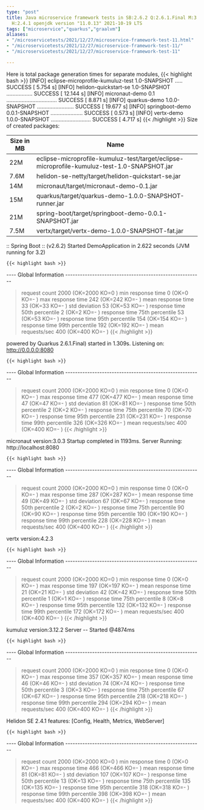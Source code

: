 ```yaml
---
type: "post"
title: Java microservice framework tests in SB:2.6.2 Q:2.6.1.Final M:3.2.3 V:4.2.3
  H:2.4.1 openjdk version "11.0.13" 2021-10-19 LTS
tags: ["microservice","quarkus","graalvm"]
aliases:
- "/microservicetests/2021/12/27/microservice-framework-test-11.html"
- "/microservicetests/2021/12/27/microservice-framework-test-11/"
- "/microservicetests/2021/12/27/microservice-framework-test-11"

---
```

 
Here is total package generation times for separate modules,
{{< highlight bash >}}
[INFO] eclipse-microprofile-kumuluz-test 1.0-SNAPSHOT ..... SUCCESS [  5.754 s]
[INFO] helidon-quickstart-se 1.0-SNAPSHOT ................. SUCCESS [ 12.144 s]
[INFO] micronaut-demo 0.1 ................................. SUCCESS [  8.871 s]
[INFO] quarkus-demo 1.0.0-SNAPSHOT ........................ SUCCESS [ 19.677 s]
[INFO] springboot-demo 0.0.1-SNAPSHOT ..................... SUCCESS [  0.573 s]
[INFO] vertx-demo 1.0.0-SNAPSHOT .......................... SUCCESS [  4.717 s]
{{< /highlight >}}
Size of created packages:

| Size in MB |  Name |
|------------|-------|
| 22M | eclipse-microprofile-kumuluz-test/target/eclipse-microprofile-kumuluz-test-1.0-SNAPSHOT.jar |
| 7.6M | helidon-se-netty/target/helidon-quickstart-se.jar |
| 14M | micronaut/target/micronaut-demo-0.1.jar |
| 15M | quarkus/target/quarkus-demo-1.0.0-SNAPSHOT-runner.jar |
| 21M | spring-boot/target/springboot-demo-0.0.1-SNAPSHOT.jar |
| 7.5M | vertx/target/vertx-demo-1.0.0-SNAPSHOT-fat.jar |


:: Spring Boot :: (v2.6.2) Started DemoApplication in 2.622 seconds (JVM running for 3.2)

    {{< highlight bash >}}
---- Global Information --------------------------------------------------------
> request count                                       2000 (OK=2000   KO=0     )
> min response time                                      0 (OK=0      KO=-     )
> max response time                                    242 (OK=242    KO=-     )
> mean response time                                    33 (OK=33     KO=-     )
> std deviation                                         53 (OK=53     KO=-     )
> response time 50th percentile                          2 (OK=2      KO=-     )
> response time 75th percentile                         53 (OK=53     KO=-     )
> response time 95th percentile                        154 (OK=154    KO=-     )
> response time 99th percentile                        192 (OK=192    KO=-     )
> mean requests/sec                                    400 (OK=400    KO=-     )
{{< /highlight >}}

powered by Quarkus 2.6.1.Final) started in 1.309s. Listening on: http://0.0.0.0:8080

    {{< highlight bash >}}
---- Global Information --------------------------------------------------------
> request count                                       2000 (OK=2000   KO=0     )
> min response time                                      0 (OK=0      KO=-     )
> max response time                                    477 (OK=477    KO=-     )
> mean response time                                    47 (OK=47     KO=-     )
> std deviation                                         81 (OK=81     KO=-     )
> response time 50th percentile                          2 (OK=2      KO=-     )
> response time 75th percentile                         70 (OK=70     KO=-     )
> response time 95th percentile                        231 (OK=231    KO=-     )
> response time 99th percentile                        326 (OK=326    KO=-     )
> mean requests/sec                                    400 (OK=400    KO=-     )
{{< /highlight >}}

micronaut version:3.0.3 Startup completed in 1193ms. Server Running: http://localhost:8080

    {{< highlight bash >}}
---- Global Information --------------------------------------------------------
> request count                                       2000 (OK=2000   KO=0     )
> min response time                                      0 (OK=0      KO=-     )
> max response time                                    287 (OK=287    KO=-     )
> mean response time                                    49 (OK=49     KO=-     )
> std deviation                                         67 (OK=67     KO=-     )
> response time 50th percentile                          2 (OK=2      KO=-     )
> response time 75th percentile                         90 (OK=90     KO=-     )
> response time 95th percentile                        190 (OK=190    KO=-     )
> response time 99th percentile                        228 (OK=228    KO=-     )
> mean requests/sec                                    400 (OK=400    KO=-     )
{{< /highlight >}}

vertx version:4.2.3

    {{< highlight bash >}}
---- Global Information --------------------------------------------------------
> request count                                       2000 (OK=2000   KO=0     )
> min response time                                      0 (OK=0      KO=-     )
> max response time                                    197 (OK=197    KO=-     )
> mean response time                                    21 (OK=21     KO=-     )
> std deviation                                         42 (OK=42     KO=-     )
> response time 50th percentile                          1 (OK=1      KO=-     )
> response time 75th percentile                          8 (OK=8      KO=-     )
> response time 95th percentile                        132 (OK=132    KO=-     )
> response time 99th percentile                        172 (OK=172    KO=-     )
> mean requests/sec                                    400 (OK=400    KO=-     )
{{< /highlight >}}

kumuluz version:3.12.2 Server -- Started @4874ms

    {{< highlight bash >}}
---- Global Information --------------------------------------------------------
> request count                                       2000 (OK=2000   KO=0     )
> min response time                                      0 (OK=0      KO=-     )
> max response time                                    357 (OK=357    KO=-     )
> mean response time                                    46 (OK=46     KO=-     )
> std deviation                                         74 (OK=74     KO=-     )
> response time 50th percentile                          3 (OK=3      KO=-     )
> response time 75th percentile                         67 (OK=67     KO=-     )
> response time 95th percentile                        218 (OK=218    KO=-     )
> response time 99th percentile                        294 (OK=294    KO=-     )
> mean requests/sec                                    400 (OK=400    KO=-     )
{{< /highlight >}}

Helidon SE 2.4.1 features: [Config, Health, Metrics, WebServer]

    {{< highlight bash >}}
---- Global Information --------------------------------------------------------
> request count                                       2000 (OK=2000   KO=0     )
> min response time                                      0 (OK=0      KO=-     )
> max response time                                    466 (OK=466    KO=-     )
> mean response time                                    81 (OK=81     KO=-     )
> std deviation                                        107 (OK=107    KO=-     )
> response time 50th percentile                         13 (OK=13     KO=-     )
> response time 75th percentile                        135 (OK=135    KO=-     )
> response time 95th percentile                        318 (OK=318    KO=-     )
> response time 99th percentile                        398 (OK=398    KO=-     )
> mean requests/sec                                    400 (OK=400    KO=-     )
{{< /highlight >}}
